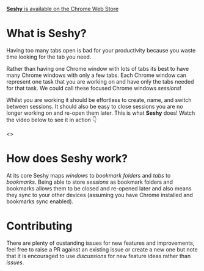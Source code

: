 [**Seshy** is available on the Chrome Web Store](https://chrome.google.com/webstore/detail/seshy/noeieddjehppejohbbchbcmheecaneac)

# What is Seshy?
Having too many tabs open is bad for your productivity because you waste time looking for the tab you need.

Rather than having one Chrome window with lots of tabs its best to have many Chrome windows with only a few tabs. Each Chrome window can represent one task that you are working on and have only the tabs needed for that task. We could call these focused Chrome windows *sessions*!

Whilst you are working it should be effortless to create, name, and switch between sessions. It should also be easy to close sessions you are no longer working on and re-open them later. This is what **Seshy** does! Watch the video below to see it in action 👇

<<insert video here>>

# How does Seshy work?
At its core Seshy maps *windows* to *bookmark folders* and *tabs* to *bookmarks*. Being able to store *sessions* as bookmark folders and bookmarks allows them to be closed and re-opened later and also means they sync to your other devices (assuming you have Chrome installed and bookmarks sync enabled).

# Contributing
There are plenty of oustanding issues for new features and improvements, feel free to raise a PR against an existing issue or create a new one but note that it is encouraged to use *discussions* for new feature ideas rather than *issues*.
